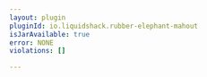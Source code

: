 ```yaml
---
layout: plugin
pluginId: io.liquidshack.rubber-elephant-mahout
isJarAvailable: true
error: NONE
violations: []

---
```

